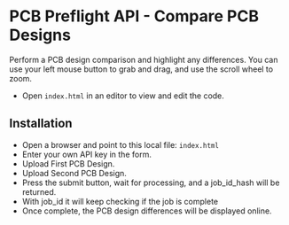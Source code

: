 # PCB Preflight API - Compare PCB Designs
Perform a PCB design comparison and highlight any differences.
You can use your left mouse button to grab and drag, and use the scroll wheel to zoom.
* Open `index.html` in an editor to view and edit the code.

## Installation
* Open a browser and point to this local file: `index.html`
* Enter your own API key in the form.
* Upload First PCB Design.
* Upload Second PCB Design.
* Press the submit button, wait for processing, and a job_id_hash will be returned.
* With job_id it will keep checking if the job is complete
* Once complete, the PCB design differences will be displayed online.
